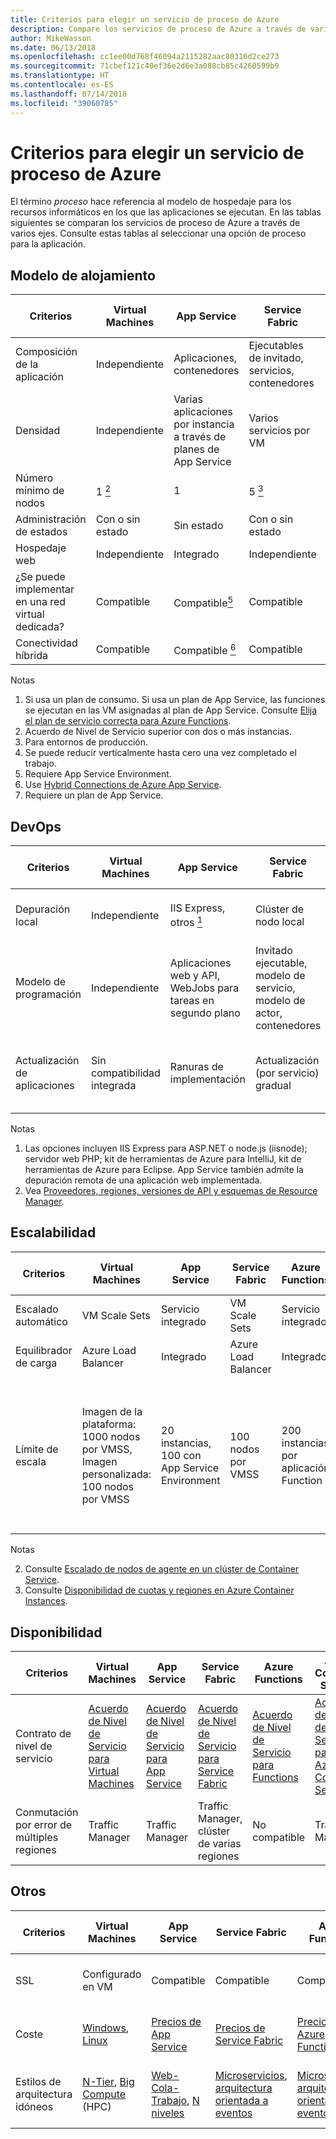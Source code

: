 ```yaml
---
title: Criterios para elegir un servicio de proceso de Azure
description: Compare los servicios de proceso de Azure a través de varios ejes
author: MikeWasson
ms.date: 06/13/2018
ms.openlocfilehash: cc1ee00d768f46094a2115282aac80316d2ce273
ms.sourcegitcommit: 71cbef121c40ef36e2d6e3a088cb85c4260599b9
ms.translationtype: HT
ms.contentlocale: es-ES
ms.lasthandoff: 07/14/2018
ms.locfileid: "39060785"
---
```

# <a name="criteria-for-choosing-an-azure-compute-service"></a>Criterios para elegir un servicio de proceso de Azure

El término *proceso* hace referencia al modelo de hospedaje para los recursos informáticos en los que las aplicaciones se ejecutan. En las tablas siguientes se comparan los servicios de proceso de Azure a través de varios ejes. Consulte estas tablas al seleccionar una opción de proceso para la aplicación.

## <a name="hosting-model"></a>Modelo de alojamiento

| Criterios | Virtual Machines | App Service | Service Fabric | Azure Functions | Azure Container Service | Azure Container Instances | Azure Batch |
|----------|-----------------|-------------|----------------|-----------------|-------------------------|----------------|-------------|
| Composición de la aplicación | Independiente | Aplicaciones, contenedores | Ejecutables de invitado, servicios, contenedores | Functions | Contenedores | Contenedores | Scheduled jobs  |
| Densidad | Independiente | Varias aplicaciones por instancia a través de planes de App Service | Varios servicios por VM | Sin servidor <a href="#note1"><sup>1</sup></a> | Varios contenedores por VM |Sin instancias dedicadas | Varias aplicaciones por VM |
| Número mínimo de nodos | 1 <a href="#note2"><sup>2</sup></a>  | 1 | 5 <a href="#note3"><sup>3</sup></a> | Sin servidor <a href="#note1"><sup>1</sup></a> | 3 | Sin nodos dedicados | 1 <a href="#note4"><sup>4</sup></a> |
| Administración de estados | Con o sin estado | Sin estado | Con o sin estado | Sin estado | Con o sin estado | Sin estado | Sin estado |
| Hospedaje web | Independiente | Integrado | Independiente | No aplicable | Independiente | Independiente | Sin  |
| ¿Se puede implementar en una red virtual dedicada? | Compatible | Compatible<a href="#note5"><sup>5</sup></a> | Compatible | Compatible <a href="#note5"><sup>5</sup></a> | Compatible | No compatible | Compatible |
| Conectividad híbrida | Compatible | Compatible <a href="#note6"><sup>6</sup></a>  | Compatible | Compatible <a href="#node7"><sup>7</sup></a> | Compatible | No compatible | Compatible |

Notas

1. <span id="note1">Si usa un plan de consumo. Si usa un plan de App Service, las funciones se ejecutan en las VM asignadas al plan de App Service. Consulte [Elija el plan de servicio correcta para Azure Functions][function-plans].</span>
2. <span id="note2">Acuerdo de Nivel de Servicio superior con dos o más instancias</span>.
3. <span id="note3">Para entornos de producción.</span>
4. <span id="note4">Se puede reducir verticalmente hasta cero una vez completado el trabajo</span>.
5. <span id="note5">Requiere App Service Environment.</span>
6. <span id="note6">Use [Hybrid Connections de Azure App Service][app-service-hybrid].</span>
7. <span id="note7">Requiere un plan de App Service.</span>

## <a name="devops"></a>DevOps

| Criterios | Virtual Machines | App Service | Service Fabric | Azure Functions | Azure Container Service | Azure Container Instances | Azure Batch |
|----------|-----------------|-------------|----------------|-----------------|-------------------------|----------------|-------------|
| Depuración local | Independiente | IIS Express, otros <a href="#note1b"><sup>1</sup></a> | Clúster de nodo local | Visual Studio o CLI de Azure Functions | Tiempo de ejecución de contenedor local | Tiempo de ejecución de contenedor local | No compatible |
| Modelo de programación | Independiente | Aplicaciones web y API, WebJobs para tareas en segundo plano | Invitado ejecutable, modelo de servicio, modelo de actor, contenedores | Functions con desencadenadores | Independiente | Independiente | Aplicación de línea de comandos |
| Actualización de aplicaciones | Sin compatibilidad integrada | Ranuras de implementación | Actualización (por servicio) gradual | Ranuras de implementación | Depende del orquestador. La mayoría admiten las actualizaciones graduales | Actualizar una imagen de contenedor | No aplicable |

Notas

1. <span id="note1b">Las opciones incluyen IIS Express para ASP.NET o node.js (iisnode); servidor web PHP; kit de herramientas de Azure para IntelliJ, kit de herramientas de Azure para Eclipse. App Service también admite la depuración remota de una aplicación web implementada.</span>
2. <span id="note2b">Vea [Proveedores, regiones, versiones de API y esquemas de Resource Manager][resource-manager-supported-services].</span> 


## <a name="scalability"></a>Escalabilidad

| Criterios | Virtual Machines | App Service | Service Fabric | Azure Functions | Azure Container Service | Azure Container Instances | Azure Batch |
|----------|-----------------|-------------|----------------|-----------------|-------------------------|----------------|-------------|
| Escalado automático | VM Scale Sets | Servicio integrado | VM Scale Sets | Servicio integrado | No compatible | No compatible | N/D |
| Equilibrador de carga | Azure Load Balancer | Integrado | Azure Load Balancer | Integrado | Azure Load Balancer |  Sin compatibilidad integrada | Azure Load Balancer |
| Límite de escala | Imagen de la plataforma: 1000 nodos por VMSS, Imagen personalizada: 100 nodos por VMSS | 20 instancias, 100 con App Service Environment | 100 nodos por VMSS | 200 instancias por aplicación Function | 100 <a href="#note2c"><sup>1</sup></a> |20 grupos de contenedores por suscripción de forma predeterminada. Póngase en contacto con el servicio de atención al cliente para solicitar un aumento. <a href="#note3c"><sup>2</sup></a> | Límite de 20 núcleos predeterminado. Póngase en contacto con el servicio de atención al cliente para solicitar un aumento. |

Notas

2. <span id="note1c">Consulte [Escalado de nodos de agente en un clúster de Container Service][scale-acs]</span>.
3. <span id="note2c">Consulte [Disponibilidad de cuotas y regiones en Azure Container Instances](/azure/container-instances/container-instances-quotas).</span>


## <a name="availability"></a>Disponibilidad

| Criterios | Virtual Machines | App Service | Service Fabric | Azure Functions | Azure Container Service | Azure Container Instances | Azure Batch |
|----------|-----------------|-------------|----------------|-----------------|-------------------------|----------------|-------------|
| Contrato de nivel de servicio | [Acuerdo de Nivel de Servicio para Virtual Machines][sla-vm] | [Acuerdo de Nivel de Servicio para App Service][sla-app-service] | [Acuerdo de Nivel de Servicio para Service Fabric][sla-sf] | [Acuerdo de Nivel de Servicio para Functions][sla-functions] | [Acuerdo de Nivel de Servicio para Azure Container Service][sla-acs] | [Acuerdo de nivel de servicio para Container Instances](https://azure.microsoft.com/support/legal/sla/container-instances/) | [Acuerdo de Nivel de Servicio para Azure Batch][sla-batch] |
| Conmutación por error de múltiples regiones | Traffic Manager | Traffic Manager | Traffic Manager, clúster de varias regiones | No compatible  | Traffic Manager | No compatible | No compatible |

## <a name="other"></a>Otros

| Criterios | Virtual Machines | App Service | Service Fabric | Azure Functions | Azure Container Service | Azure Container Instances | Azure Batch |
|----------|-----------------|-------------|----------------|-----------------|-------------------------|----------------|-------------|
| SSL | Configurado en VM | Compatible | Compatible  | Compatible | Configurado en VM | Compatible con el contenedor sidecar | Compatible |
| Coste | [Windows][cost-windows-vm], [Linux][cost-linux-vm] | [Precios de App Service][cost-app-service] | [Precios de Service Fabric][cost-service-fabric] | [Precios de Azure Functions][cost-functions] | [Precios de Azure Container Service][cost-acs] | [Precios de Container Instances](https://azure.microsoft.com/pricing/details/container-instances/) | [Precios de Azure Batch][cost-batch]
| Estilos de arquitectura idóneos | [N-Tier][n-tier], [Big Compute][big-compute] (HPC) | [Web-Cola-Trabajo][w-q-w], [N niveles][n-tier] | [Microservicios][microservices], [arquitectura orientada a eventos][event-driven] | [Microservicios][microservices], [arquitectura orientada a eventos][event-driven] | [Microservicios][microservices], [arquitectura orientada a eventos][event-driven] | [Microservicios][microservices], automatización de tareas, trabajos por lotes  | [Big Compute][big-compute] (HPC) |

[cost-linux-vm]: https://azure.microsoft.com/pricing/details/virtual-machines/linux/
[cost-windows-vm]: https://azure.microsoft.com/pricing/details/virtual-machines/windows/
[cost-app-service]: https://azure.microsoft.com/pricing/details/app-service/
[cost-service-fabric]: https://azure.microsoft.com/pricing/details/service-fabric/
[cost-functions]: https://azure.microsoft.com/pricing/details/functions/
[cost-acs]: https://azure.microsoft.com/pricing/details/container-service/
[cost-batch]: https://azure.microsoft.com/pricing/details/batch/

[function-plans]: /azure/azure-functions/functions-scale
[sla-acs]: https://azure.microsoft.com/support/legal/sla/container-service/
[sla-app-service]: https://azure.microsoft.com/support/legal/sla/app-service/
[sla-batch]: https://azure.microsoft.com/support/legal/sla/batch/
[sla-functions]: https://azure.microsoft.com/support/legal/sla/functions/
[sla-sf]: https://azure.microsoft.com/support/legal/sla/service-fabric/
[sla-vm]: https://azure.microsoft.com/support/legal/sla/virtual-machines/

[resource-manager-supported-services]: /azure/azure-resource-manager/resource-manager-supported-services
[scale-acs]: /azure/container-service/kubernetes/container-service-scale#scaling-considerations

[n-tier]: ../architecture-styles/n-tier.md
[w-q-w]: ../architecture-styles/web-queue-worker.md
[microservices]: ../architecture-styles/microservices.md
[event-driven]: ../architecture-styles/event-driven.md
[big-date]: ../architecture-styles/big-data.md
[big-compute]: ../architecture-styles/big-compute.md

[app-service-hybrid]: /azure/app-service/app-service-hybrid-connections
